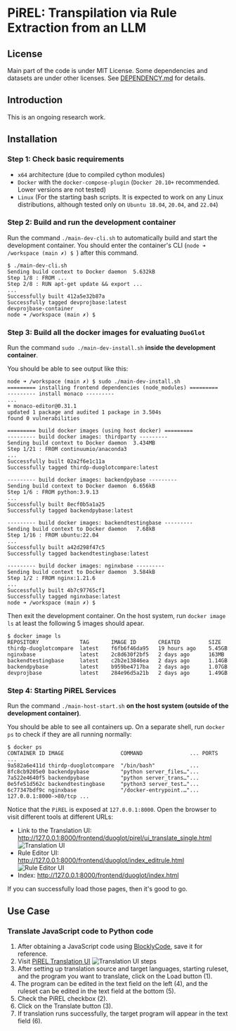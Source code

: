 # PiREL: Transpilation via Rule Extraction from an LLM

## License
Main part of the code is under MIT License.
Some dependencies and datasets are under other licenses. See [DEPENDENCY.md](DEPENDENCY.md) for details.

## Introduction
This is an ongoing research work.

## Installation
### **Step 1: Check basic requirements**
- `x64` architecture (due to compiled cython modules)
- `Docker` with the `docker-compose-plugin` (`Docker 20.10+` recommended. Lower versions are not tested)
- `Linux` (For the starting bash scripts. It is expected to work on any Linux distributions, although tested only on `Ubuntu 18.04`, `20.04`, and `22.04`)

### **Step 2: Build and run the development container**
Run the command `./main-dev-cli.sh` to automatically build and start the development container. You should enter the container's CLI (`node ➜ /workspace (main ✗) $ `) after this command.

```
$ ./main-dev-cli.sh 
Sending build context to Docker daemon  5.632kB
Step 1/8 : FROM ...
Step 2/8 : RUN apt-get update && export ...
...
Successfully built 412a5e32b87a
Successfully tagged devprojbase:latest
devprojbase-container
node ➜ /workspace (main ✗) $ 
```

### **Step 3: Build all the docker images for evaluating `DuoGlot`**

Run the command `sudo ./main-dev-install.sh` **inside the development container**.

You should be able to see output like this:
```
node ➜ /workspace (main ✗) $ sudo ./main-dev-install.sh 
========= installing frontend dependencies (node_modules) =========
--------- install monaco ---------
...
+ monaco-editor@0.31.1
updated 1 package and audited 1 package in 3.504s
found 0 vulnerabilities

========= build docker images (using host docker) =========
--------- build docker images: thirdparty ---------
Sending build context to Docker daemon  3.434MB
Step 1/21 : FROM continuumio/anaconda3
...
Successfully built 02a2f6e1c11a
Successfully tagged thirdp-duoglotcompare:latest

--------- build docker images: backendpybase ---------
Sending build context to Docker daemon  6.656kB
Step 1/6 : FROM python:3.9.13
...
Successfully built 8ecf0b5a1a25
Successfully tagged backendpybase:latest

--------- build docker images: backendtestingbase ---------
Sending build context to Docker daemon   7.68kB
Step 1/16 : FROM ubuntu:22.04
...
Successfully built a42d298f47c5
Successfully tagged backendtestingbase:latest

--------- build docker images: nginxbase ---------
Sending build context to Docker daemon  3.584kB
Step 1/2 : FROM nginx:1.21.6
...
Successfully built 4b7c97765cf1
Successfully tagged nginxbase:latest
node ➜ /workspace (main ✗) $ 
```

Then exit the development container. On the host system, run `docker image ls` at least the following 5 images should apear.
```
$ docker image ls
REPOSITORY             TAG       IMAGE ID       CREATED         SIZE
thirdp-duoglotcompare  latest    f6fb6f46da95   19 hours ago    5.45GB
nginxbase              latest    2c8d630f2bf5   2 days ago      163MB
backendtestingbase     latest    c2b2e13846ea   2 days ago      1.14GB
backendpybase          latest    b959be4717ba   2 days ago      1.07GB
devprojbase            latest    284e96d5a21b   2 days ago      1.49GB
```

### **Step 4: Starting PiREL Services**

Run the command `./main-host-start.sh` **on the host system (outside of the development container)**.

You should be able to see all containers up. On a separate shell, run `docker ps` to check if they are all running normally:

```
$ docker ps
CONTAINER ID IMAGE                  COMMAND               ... PORTS ...
9a582a6e411d thirdp-duoglotcompare  "/bin/bash"           ...                       
8fc8cb9205e0 backendpybase          "python server_files…"...                       
7a522e4640f5 backendpybase          "python server_trans…"...                       
0e5fe51d562c backendtestingbase     "python3 server_test…"...                       
6c77347bdf9c nginxbase              "/docker-entrypoint.…"... 127.0.0.1:8000->80/tcp ...
```

Notice that the `PiREL` is exposed at `127.0.0.1:8000`. Open the browser to visit different tools at different URLs:


- Link to the Translation UI:  
  http://127.0.0.1:8000/frontend/duoglot/pirel/ui_translate_single.html
  ![Translation UI](../../../Users/user/Downloads/PiREL-main/PiREL-main/pics/pirel_translate_single.png)
- Rule Editor UI:  
  http://127.0.0.1:8000/frontend/duoglot/index_editrule.html
  ![Rule Editor UI](../../../Users/user/Downloads/PiREL-main/PiREL-main/pics/duoglot_editrule.png)
- Index:
  http://127.0.0.1:8000/frontend/duoglot/index.html

If you can successfully load those pages, then it's good to go.


## Use Case

### **Translate JavaScript code to Python code**
1. After obtaining a JavaScript code using [BlocklyCode](https://github.com/vtw-developers/dna-blockly-open), save it for reference.
2. Visit [PiREL Translation UI](http://127.0.0.1:8000/frontend/duoglot/pirel/ui_translate_single.html)
   ![Translation UI steps](../../../Users/user/Downloads/PiREL-main/PiREL-main/pics/pirel_translate_single_steps.png)
3. After setting up translation source and target languages, starting ruleset, and the program you want to translate, click on the Load button (1).
4. The program can be edited in the text field on the left (4), and the ruleset can be edited in the text field at the bottom (5).
5. Check the PiREL checkbox (2).
6. Click on the Translate button (3).
7. If translation runs successfully, the target program will appear in the text field (6).
